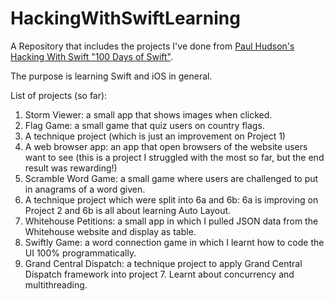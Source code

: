 # HackingWithSwiftLearning
A Repository that includes the projects I've done from [Paul Hudson's Hacking With Swift "100 Days of Swift"](https://www.hackingwithswift.com/100).

The purpose is learning Swift and iOS in general.

List of projects (so far):
1. Storm Viewer: a small app that shows images when clicked.
2. Flag Game: a small game that quiz users on country flags.
3. A technique project (which is just an improvement on Project 1)
4. A web browser app: an app that open browsers of the website users want to see (this is a project I struggled with the most so far, but the end result was rewarding!)
5. Scramble Word Game: a small game where users are challenged to put in anagrams of a word given.
6. A technique project which were split into 6a and 6b: 6a is improving on Project 2 and 6b is all about learning Auto Layout.
7. Whitehouse Petitions: a small app in which I pulled JSON data from the Whitehouse website and display as table.
8. Swiftly Game: a word connection game in which I learnt how to code the UI 100% programmatically.
9. Grand Central Dispatch: a technique project to apply Grand Central Dispatch framework into project 7. Learnt about concurrency and multithreading.
